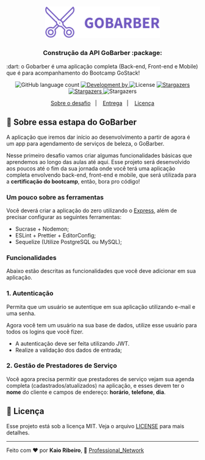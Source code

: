 <h1 align="center">
  <img alt="GoBarber" title="GoBarber" src="./img/gobarber.svg" width="300px" heigth="200px"/>
</h1>

<h3 align="center">
  Construção da API GoBarber :package:
</h3>


<p>:dart: o Gobarber é uma aplicação completa (Back-end, Front-end e Mobile) que é para acompanhamento do Bootcamp GoStack!</p>


<p align="center">
  <img alt="GitHub language count" src="https://img.shields.io/github/languages/count/kaiorr/goBarber">

  <a href="https://github.com/kaiorr">
    <img alt="Development by" src="https://img.shields.io/badge/development--by-kaiorr-blue">
  </a>

  <img alt="License" src="https://img.shields.io/badge/license-MIT-%2304D361">

  <a href="https://github.com/kaiorr/goBarber/stargazers">
    <img alt="Stargazers" src="https://img.shields.io/github/stars/kaiorr/goBarber?style=social">
  </a>
    <a href="https://github.com/kaiorr/goBarber/watchers">
    <img alt="Stargazers" src="https://img.shields.io/github/watchers/kaiorr/goBarber?label=Watch&style=social">
  </a>
    
  <img alt="Stargazers" src="https://img.shields.io/github/repo-size/kaiorr/goBarber">
    
</p>

<p align="center">
  <a href="#rocket-sobre-o-desafio">Sobre o desafio</a>&nbsp;&nbsp;&nbsp;|&nbsp;&nbsp;&nbsp;
  <a href="#-entrega">Entrega</a>&nbsp;&nbsp;&nbsp;|&nbsp;&nbsp;&nbsp;
  <a href="#memo-licença">Licença</a>
</p>

## :rocket: Sobre essa estapa do GoBarber

A aplicação que iremos dar início ao desenvolvimento a partir de agora é um app para agendamento de serviços de beleza, o GoBarber.

Nesse primeiro desafio vamos criar algumas funcionalidades básicas que aprendemos ao longo das aulas até aqui. Esse projeto será desenvolvido aos poucos até o fim da sua jornada onde você terá uma aplicação completa envolvendo back-end, front-end e mobile, que será utilizada para a **certificação do bootcamp**, então, bora pro código!

### **Um pouco sobre as ferramentas**

Você deverá criar a aplicação do zero utilizando o [Express](https://expressjs.com/), além de precisar configurar as seguintes ferramentas:

- Sucrase + Nodemon;
- ESLint + Prettier + EditorConfig;
- Sequelize (Utilize PostgreSQL ou MySQL);

### **Funcionalidades**

Abaixo estão descritas as funcionalidades que você deve adicionar em sua aplicação.

### **1. Autenticação**

Permita que um usuário se autentique em sua aplicação utilizando e-mail e uma senha.

Agora você tem um usuário na sua base de dados, utilize esse usuário para todos os logins que você fizer.

- A autenticação deve ser feita utilizando JWT.
- Realize a validação dos dados de entrada;

### 2. Gestão de Prestadores de Serviço

Você agora precisa permitir que prestadores de serviço vejam sua agenda completa (cadastrados/atualizados) na aplicação, e esses devem ter o **nome** do cliente e campos de endereço: **horário**, **telefone**, **dia**.


## :memo: Licença

Esse projeto está sob a licença MIT. Veja o arquivo [LICENSE](LICENSE.md) para mais detalhes.

---
Feito com :heart: por **Kaio Ribeiro**, 🤙 [Professional_Network](https://www.linkedin.com/in/kaio-ribeiro-310123150)
